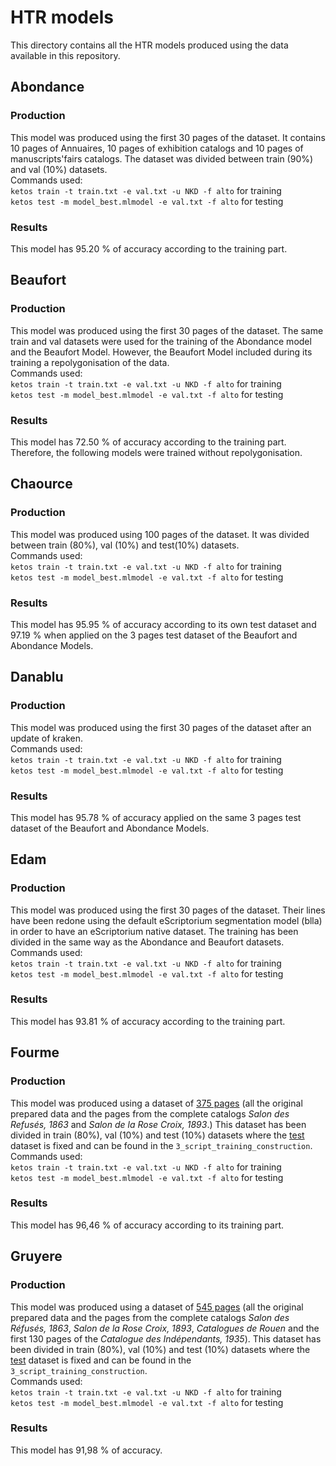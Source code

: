 # HTR models

This directory contains all the HTR models produced using the data available in this repository. 

## Abondance

### Production

This model was produced using the first 30 pages of the dataset. It contains 10 pages of Annuaires, 10 pages of exhibition catalogs and 10 pages of manuscripts'fairs catalogs. The dataset was divided between train (90%) and val (10%) datasets. <br/>
Commands used:</br>
`ketos train -t train.txt -e val.txt -u NKD -f alto` for training<br/>
`ketos test -m model_best.mlmodel -e val.txt -f alto` for testing

### Results
This model has 95.20 % of accuracy according to the training part.

## Beaufort

### Production

This model was produced using the first 30 pages of the dataset. The same train and val datasets were used for the training of the Abondance model and the Beaufort Model. However, the Beaufort Model included during its training a repolygonisation of the data.<br/>
Commands used:</br>
`ketos train -t train.txt -e val.txt -u NKD -f alto` for training<br/>
`ketos test -m model_best.mlmodel -e val.txt -f alto` for testing

### Results
This model has 72.50 % of accuracy according to the training part. Therefore, the following models were trained without repolygonisation.

## Chaource

### Production

This model was produced using 100 pages of the dataset. It was divided between train (80%), val (10%) and test(10%) datasets.<br/>
Commands used:</br>
`ketos train -t train.txt -e val.txt -u NKD -f alto` for training<br/>
`ketos test -m model_best.mlmodel -e val.txt -f alto` for testing

### Results
This model has 95.95 % of accuracy according to its own test dataset and 97.19 % when applied on the 3 pages test dataset of the Beaufort and Abondance Models.

## Danablu

### Production

This model was produced using the first 30 pages of the dataset after an update of kraken.<br/>
Commands used:</br>
`ketos train -t train.txt -e val.txt -u NKD -f alto` for training<br/>
`ketos test -m model_best.mlmodel -e val.txt -f alto` for testing

### Results
This model has 95.78 % of accuracy applied on the same 3 pages test dataset of the Beaufort and Abondance Models.

## Edam
### Production

This model was produced using the first 30 pages of the dataset. Their lines have been redone using the default eScriptorium segmentation model (blla) in order to have an eScriptorium native dataset. The training has been divided in the same way as the Abondance and Beaufort datasets.<br/>
Commands used:</br>
`ketos train -t train.txt -e val.txt -u NKD -f alto` for training<br/>
`ketos test -m model_best.mlmodel -e val.txt -f alto` for testing

### Results
This model has 93.81 % of accuracy according to the training part.

## Fourme

### Production

This model was produced using a dataset of [375 pages](https://github.com/Juliettejns/cataloguesSegmentationOCR/releases/tag/NewCatalogs2) (all the original prepared data and the pages from the complete catalogs _Salon des Refusés, 1863_ and _Salon de la Rose Croix, 1893_.) This dataset has been divided in train (80%), val (10%) and test (10%) datasets where the [test](https://github.com/Juliettejns/cataloguesSegmentationOCR/blob/main/3_Scripts_training_construction/test_30.txt) dataset is fixed and can be found in the `3_script_training_construction`.<br/>
Commands used:</br>
`ketos train -t train.txt -e val.txt -u NKD -f alto` for training<br/>
`ketos test -m model_best.mlmodel -e val.txt -f alto` for testing
### Results
This model has 96,46 % of accuracy according to its training part.

## Gruyere

### Production

This model was produced using a dataset of [545 pages](https://github.com/Juliettejns/cataloguesSegmentationOCR/releases/tag/CatIndep) (all the original prepared data and the pages from the complete catalogs _Salon des Réfusés, 1863_, _Salon de la Rose Croix, 1893_, _Catalogues de Rouen_ and the first 130 pages of the _Catalogue des Indépendants, 1935_). This dataset has been divided in train (80%), val (10%) and test (10%) datasets where the [test](https://github.com/Juliettejns/cataloguesSegmentationOCR/blob/main/3_Scripts_training_construction/test_30.txt) dataset is fixed and can be found in the `3_script_training_construction`.
<br/>
Commands used:</br>
`ketos train -t train.txt -e val.txt -u NKD -f alto` for training<br/>
`ketos test -m model_best.mlmodel -e val.txt -f alto` for testing

### Results
This model has 91,98 % of accuracy.

